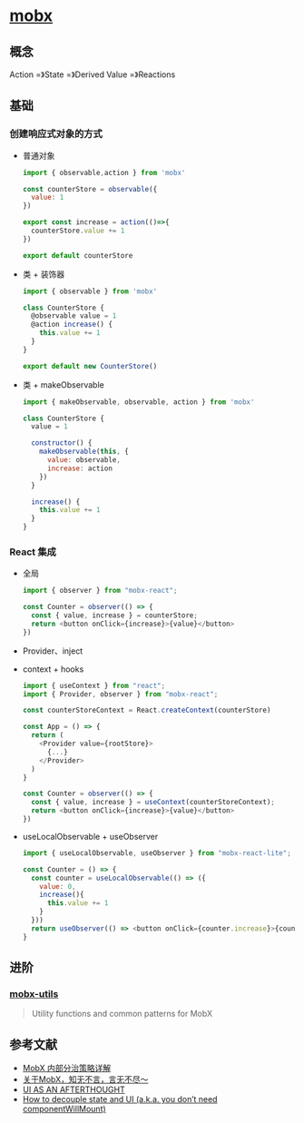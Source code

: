 # [mobx](https://zh.mobx.js.org/README.html)

## 概念

Action =》State =》Derived Value =》Reactions

## 基础

### 创建响应式对象的方式

- 普通对象

    ```js
    import { observable,action } from 'mobx'

    const counterStore = observable({
      value: 1
    })

    export const increase = action(()=>{
      counterStore.value += 1
    })

    export default counterStore
    ```

- 类 + 装饰器

    ```js
    import { observable } from 'mobx'

    class CounterStore {
      @observable value = 1
      @action increase() {
        this.value += 1
      }
    }

    export default new CounterStore()
    ```

- 类 + makeObservable

    ```js
    import { makeObservable, observable, action } from 'mobx'

    class CounterStore {
      value = 1

      constructor() {
        makeObservable(this, {
          value: observable,
          increase: action
        })
      }

      increase() {
        this.value += 1
      }
    }
    ```

### React 集成

- 全局

    ```js
    import { observer } from "mobx-react";

    const Counter = observer(() => {
      const { value, increase } = counterStore;
      return <button onClick={increase}>{value}</button>
    })
    ```

- Provider、inject
- context + hooks

    ```js
    import { useContext } from "react";
    import { Provider, observer } from "mobx-react";

    const counterStoreContext = React.createContext(counterStore)

    const App = () => {
      return (
        <Provider value={rootStore}>
          {...}
        </Provider>
      )
    }

    const Counter = observer(() => {
      const { value, increase } = useContext(counterStoreContext);
      return <button onClick={increase}>{value}</button>
    })
    ```

- useLocalObservable + useObserver

    ```js
    import { useLocalObservable, useObserver } from "mobx-react-lite";

    const Counter = () => {
      const counter = useLocalObservable(() => ({
        value: 0,
        increase(){
          this.value += 1
        }
      }))
      return useObserver(() => <button onClick={counter.increase}>{counter.value}</button>)
    }
    ```

## 进阶

### [mobx-utils](https://github.com/mobxjs/mobx-utils)

> Utility functions and common patterns for MobX

## 参考文献

- [MobX 内部分治策略详解](http://divideandconquer.surge.sh/#1)
- [关于MobX，知无不言，言无不尽～](https://juejin.cn/post/6979095356302688286)
- [UI AS AN AFTERTHOUGHT](https://michel.codes/blogs/ui-as-an-afterthought)
- [How to decouple state and UI (a.k.a. you don’t need componentWillMount)](https://hackernoon.com/how-to-decouple-state-and-ui-a-k-a-you-dont-need-componentwillmount-cc90b787aa37)
